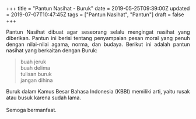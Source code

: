 +++
title = "Pantun Nasihat - Buruk"
date = 2019-05-25T09:39:00Z
updated = 2019-07-07T10:47:45Z
tags = ["Pantun Nasihat", "Pantun"]
draft = false
+++

<div dir="ltr" style="text-align: left;" trbidi="on"><div style="text-align: justify;">Pantun Nasihat dibuat agar seseorang selalu mengingat nasihat yang diberikan. Pantun ini berisi tentang penyampaian pesan moral yang penuh dengan nilai-nilai agama, norma, dan budaya. Berikut ini adalah pantun nasihat yang berkaitan dengan Buruk:</div><blockquote class="tr_bq"><div style="text-align: left;">buah jeruk<br />buah delima<br />tulisan buruk<br />jangan dihina</div></blockquote><div style="text-align: justify;">Buruk dalam Kamus Besar Bahasa Indonesia (KBBI) memiliki arti, yaitu rusak atau busuk karena sudah lama.</div><div style="text-align: justify;"><br /></div><div style="text-align: justify;">Semoga bermanfaat. </div></div>
